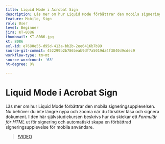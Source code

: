 ```yaml
---
title: Liquid Mode i Acrobat Sign
description: Läs mer om hur Liquid Mode förbättrar den mobila signeringsupplevelsen
feature: Mobile, Sign
role: User
level: Beginner
jira: KT-8086
thumbnail: KT-8086.jpg
kt: 8086
exl-id: e7680e55-d95d-413a-bb2b-2ee6416b7b99
source-git-commit: 452299b2b786beab9df7a5019da4f3840d9cdec9
workflow-type: tm+mt
source-wordcount: '63'
ht-degree: 0%

---
```


# Liquid Mode i Acrobat Sign

Läs mer om hur Liquid Mode förbättrar den mobila signeringsupplevelsen. Nu behöver du inte längre nypa och zooma när du försöker läsa och signera dokument. I den här självstudiekursen beskrivs hur du skickar ett _Formulär för HTML_ ut för signering och automatiskt skapa en förbättrad signeringsupplevelse för mobila användare.

>[!VIDEO](https://video.tv.adobe.com/v/333803?quality=12&learn=on&hidetitle=true)
